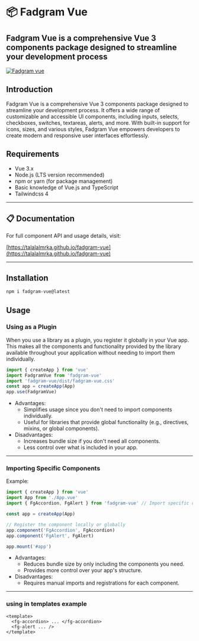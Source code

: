 # 📦 Fadgram Vue

## Fadgram Vue is a comprehensive Vue 3 components package designed to streamline your development process

[![Fadgram vue](https://github.com/user-attachments/assets/e1915477-a38e-46b5-98c3-add4863aad09)](https://talalalmrka.github.io/fadgram-vue 'Fadgram Vue')

## Introduction

Fadgram Vue is a comprehensive Vue 3 components package designed to streamline your development process. It offers a wide range of customizable and accessible UI components, including inputs, selects, checkboxes, switches, textareas, alerts, and more. With built-in support for icons, sizes, and various styles, Fadgram Vue empowers developers to create modern and responsive user interfaces effortlessly.

## Requirements

- Vue 3.x
- Node.js (LTS version recommended)
- npm or yarn (for package management)
- Basic knowledge of Vue.js and TypeScript
- Tailwindcss 4

---

## 📋 Documentation

For full component API and usage details, visit:

[https://talalalmrka.github.io/fadgram-vue](https://talalalmrka.github.io/fadgram-vue)

---

## Installation

```bash
npm i fadgram-vue@latest
```

## Usage

### Using as a Plugin

When you use a library as a plugin, you register it globally in your Vue app. This makes all the components and functionality provided by the library available throughout your application without needing to import them individually.

```ts
import { createApp } from 'vue'
import FadgramVue from 'fadgram-vue'
import 'fadgram-vue/dist/fadgram-vue.css'
const app = createApp(App)
app.use(FadgramVue)
```

- Advantages:
  - Simplifies usage since you don't need to import components individually.
  - Useful for libraries that provide global functionality (e.g., directives, mixins, or global components).
- Disadvantages:
  - Increases bundle size if you don't need all components.
  - Less control over what is included in your app.

---

### Importing Specific Components

Example:

```ts
import { createApp } from 'vue'
import App from './App.vue'
import { FgAccordion, FgAlert } from 'fadgram-vue' // Import specific components

const app = createApp(App)

// Register the component locally or globally
app.component('FgAccordion', FgAccordion)
app.component('FgAlert', FgAlert)

app.mount('#app')
```

- Advantages:
  - Reduces bundle size by only including the components you need.
  - Provides more control over your app's structure.
- Disadvantages:
  - Requires manual imports and registrations for each component.

---

### using in templates example

```vue
<template>
  <fg-accordion> ... </fg-accordion>
  <fg-alert ... />
</template>
```
